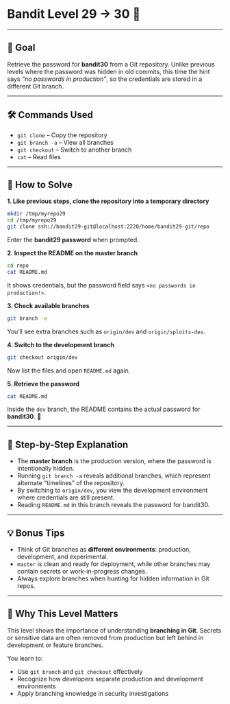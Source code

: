 # Bandit Level 29 → 30 🔐  

---

## 🎯 Goal  

Retrieve the password for **bandit30** from a Git repository. Unlike previous levels where the password was hidden in old commits, this time the hint says *“no passwords in production”*, so the credentials are stored in a different Git branch.  

---

## 🛠 Commands Used  

- `git clone` – Copy the repository  
- `git branch -a` – View all branches  
- `git checkout` – Switch to another branch  
- `cat` – Read files  

---

## 🚀 How to Solve  

**1. Like previous steps, clone the repository into a temporary directory**  

  ```bash
  mkdir /tmp/myrepo29  
  cd /tmp/myrepo29  
  git clone ssh://bandit29-git@localhost:2220/home/bandit29-git/repo  
  ```
    
  Enter the **bandit29 password** when prompted.  

**2. Inspect the README on the master branch**  
    
  ```bash
  cd repo  
  cat README.md  
  ```
    
  It shows credentials, but the password field says `<no passwords in production!>`.  

**3. Check available branches**  
    
  ```bash
  git branch -a  
  ```
    
  You’ll see extra branches such as `origin/dev` and `origin/sploits-dev`.  

**4. Switch to the development branch**  

  ```bash
  git checkout origin/dev  
  ```
    
  Now list the files and open `README.md` again.  

**5. Retrieve the password**  

  ```bash
  cat README.md  
  ```
    
  Inside the `dev` branch, the README contains the actual password for **bandit30**. 🎉  

---

## 🔢 Step-by-Step Explanation  

- The **master branch** is the production version, where the password is intentionally hidden.  
- Running `git branch -a` reveals additional branches, which represent alternate “timelines” of the repository.  
- By switching to `origin/dev`, you view the development environment where credentials are still present.  
- Reading `README.md` in this branch reveals the password for bandit30.  

---

## 💡 Bonus Tips  

- Think of Git branches as **different environments**: production, development, and experimental.  
- `master` is clean and ready for deployment, while other branches may contain secrets or work-in-progress changes.  
- Always explore branches when hunting for hidden information in Git repos.  

---

## 🧠 Why This Level Matters  

This level shows the importance of understanding **branching in Git**. Secrets or sensitive data are often removed from production but left behind in development or feature branches.  

You learn to:  
- Use `git branch` and `git checkout` effectively  
- Recognize how developers separate production and development environments  
- Apply branching knowledge in security investigations  
